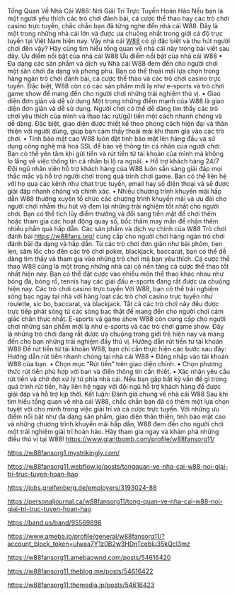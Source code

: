 Tổng Quan Về Nhà Cái W88: Nơi Giải Trí Trực Tuyến Hoàn Hảo
Nếu bạn là một người yêu thích các trò chơi đánh bài, cá cược thể thao hay các trò chơi casino trực tuyến, chắc chắn bạn đã từng nghe đến nhà cái W88. Đây là một trong những nhà cái lớn và được ưa chuộng nhất trong giới cá độ trực tuyến tại Việt Nam hiện nay. Vậy nhà cái [W88](https://w88fans.org/) có gì đặc biệt và thu hút người chơi đến vậy? Hãy cùng tìm hiểu tổng quan về nhà cái này trong bài viết sau đây.
Ưu điểm nổi bật của nhà cái W88 
Ưu điểm nổi bật của nhà cái W88
•	Đa dạng các sản phẩm và dịch vụ
Nhà cái W88 đem đến cho người chơi một sân chơi đa dạng và phong phú. Bạn có thể thoải mái lựa chọn trong hàng ngàn trò chơi đánh bài, cá cược thể thao và các trò chơi casino trực tuyến. Đặc biệt, W88 còn có các sản phẩm mới lạ như e-sports và trò chơi game show để mang đến cho người chơi những trải nghiệm thú vị.
•	Giao diện đơn giản và dễ sử dụng
Một trong những điểm mạnh của W88 là giao diện đơn giản và dễ sử dụng. Người chơi có thể dễ dàng tìm thấy các trò chơi yêu thích của mình và thao tác rút/gửi tiền một cách nhanh chóng và dễ dàng. Đặc biệt, giao diện được thiết kế theo phong cách hiện đại và thân thiện với người dùng, giúp bạn cảm thấy thoải mái khi tham gia vào các trò chơi.
•	Tính bảo mật cao
W88 luôn đặt tính bảo mật lên hàng đầu và sử dụng công nghệ mã hoá SSL để bảo vệ thông tin cá nhân của người chơi. Bạn có thể yên tâm khi gửi tiền và rút tiền từ tài khoản của mình mà không lo lắng về việc thông tin cá nhân bị lộ ra ngoài.
•	Hỗ trợ khách hàng 24/7
Đội ngũ nhân viên hỗ trợ khách hàng của W88 luôn sẵn sàng giải đáp mọi thắc mắc và hỗ trợ người chơi trong quá trình chơi game. Bạn có thể liên hệ với họ qua các kênh như chat trực tuyến, email hay số điện thoại và sẽ được giải đáp nhanh chóng và chính xác.
•	Nhiều chương trình khuyến mãi hấp dẫn
W88 thường xuyên tổ chức các chương trình khuyến mãi và ưu đãi cho người chơi nhằm thu hút và đem lại những trải nghiệm tốt nhất cho người chơi. Bạn có thể tích lũy điểm thưởng và đổi sang tiền mặt để chơi thêm hoặc tham gia các hoạt động quay số, bốc thăm may mắn để nhận thêm nhiều phần quà hấp dẫn.
Các sản phẩm và dịch vụ chính của W88
Trò chơi đánh bài
https://w88fans.org/  cung cấp cho người chơi hàng ngàn trò chơi đánh bài đa dạng và hấp dẫn. Từ các trò chơi đơn giản như bài phỏm, tien len, sâm lốc cho đến các trò chơi poker, blackjack, baccarat, bạn có thể dễ dàng tìm thấy và tham gia vào những trò chơi mà bạn yêu thích.
Cá cược thể thao
W88 cũng là một trong những nhà cái có nền tảng cá cược thể thao tốt nhất hiện nay. Bạn có thể đặt cược vào nhiều môn thể thao khác nhau như bóng đá, bóng rổ, tennis hay các giải đấu e-sports đang rất được ưa chuộng hiện nay.
Các trò chơi casino trực tuyến
Với W88, bạn có thể trải nghiệm sòng bạc ngay tại nhà với hàng loạt các trò chơi casino trực tuyến như roulette, sic bo, baccarat, và blackjack. Tất cả các trò chơi này đều được trực tiếp phát sóng từ các sòng bạc thật để mang đến cho người chơi cảm giác chân thực nhất.
E-sports và game show
W88 còn cung cấp cho người chơi những sản phẩm mới lạ như e-sports và các trò chơi game show. Đây là những trò chơi đang rất được ưa chuộng trong giới trẻ hiện nay và mang đến cho bạn những trải nghiệm đầy thú vị.
Hướng dẫn rút tiền từ tài khoản W88
Để rút tiền từ tài khoản W88, bạn chỉ cần thực hiện các bước sau đây: 
Hướng dẫn rút tiền nhanh chóng tại nhà cái W88
•	Đăng nhập vào tài khoản W88 của bạn.
•	Chọn mục “Rút tiền” trên giao diện chính.
•	Chọn phương thức rút tiền phù hợp với bạn và điền thông tin cần thiết.
•	Xác nhận yêu cầu rút tiền và chờ đợi xử lý từ phía nhà cái.
Nếu bạn gặp bất kỳ vấn đề gì trong quá trình rút tiền, hãy liên hệ ngay với đội ngũ hỗ trợ khách hàng để được giải đáp và hỗ trợ kịp thời.
Kết luận: Đánh giá chung về nhà cái W88
Sau khi tìm hiểu tổng quan về nhà cái W88, chắc chắn bạn đã có thêm một lựa chọn tuyệt vời cho mình trong việc giải trí và cá cược trực tuyến. Với những ưu điểm nổi bật như đa dạng sản phẩm, giao diện thân thiện, tính bảo mật cao và những chương trình khuyến mãi hấp dẫn, W88 đem đến cho người chơi một trải nghiệm giải trí hoàn hảo. Hãy tham gia ngay và khám phá những điều thú vị tại W88!
https://www.giantbomb.com/profile/w88fansorg11/

https://w88fansorg1.mystrikingly.com/

https://w88fansorg11.webflow.io/posts/tongquan-ve-nha-cai-w88-noi-giai-tri-truc-tuyen-hoan-hao

https://jobs.greifenberg.de/employers/3193024-88

https://personaljournal.ca/w88fansorg11/tong-quan-ve-nha-cai-w88-noi-giai-tri-truc-tuyen-hoan-hao

https://band.us/band/95569898

https://www.ameba.jp/profile/general/w88fansorg11/?account_block_token=uIwaa7Y1z0B2w3HDnTcebIu35kQcl3mz

https://w88fansorg11.amebaownd.com/posts/54616420

https://w88fansorg11.theblog.me/posts/54616422

https://w88fansorg11.themedia.jp/posts/54616423


